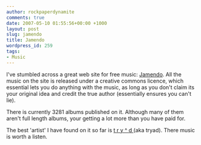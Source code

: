 ```yaml
---
author: rockpaperdynamite
comments: true
date: 2007-05-10 01:55:56+00:00 +1000
layout: post
slug: jamendo
title: Jamendo
wordpress_id: 259
tags:
- Music
---
```


I've stumbled across a great web site for free music: [Jamendo](http://www.jamendo.com/en/). All the music on the site is released under a creative commons licence, which essential lets you do anything with the music, as long as you don't claim its your original idea and credit the true author (essentially ensures you can't lie).

There is currently 3281 albums published on it. Although many of them aren't full length albums, your getting a lot more than you have paid for.

The best 'artist' I have found on it so far is [t r y ^ d ](http://www.jamendo.com/en/artist/tryad/)(aka tryad). There music is worth a listen.
